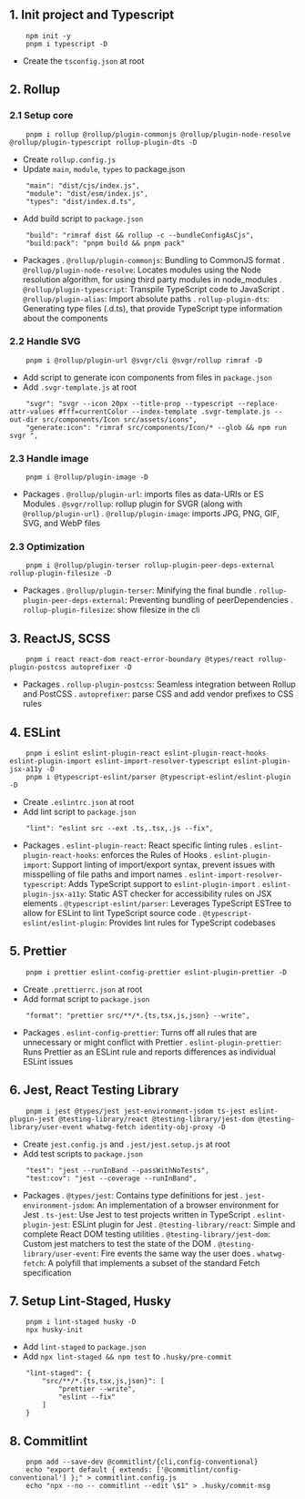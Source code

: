 ## 1. Init project and Typescript

```
    npm init -y
    pnpm i typescript -D
```

- Create the `tsconfig.json` at root

## 2. Rollup

### 2.1 Setup core

```
    pnpm i rollup @rollup/plugin-commonjs @rollup/plugin-node-resolve @rollup/plugin-typescript rollup-plugin-dts -D
```

- Create `rollup.config.js`
- Update `main`, `module`, `types` to package.json

```
    "main": "dist/cjs/index.js",
    "module": "dist/esm/index.js",
    "types": "dist/index.d.ts",
```

- Add build script to `package.json`

```
    "build": "rimraf dist && rollup -c --bundleConfigAsCjs",
    "build:pack": "pnpm build && pnpm pack"
```

- Packages
  . `@rollup/plugin-commonjs`: Bundling to CommonJS format
  . `@rollup/plugin-node-resolve`: Locates modules using the Node resolution algorithm, for using third party modules in node_modules
  . `@rollup/plugin-typescript`: Transpile TypeScript code to JavaScript
  . `@rollup/plugin-alias`: Import absolute paths
  . `rollup-plugin-dts`: Generating type files (.d.ts), that provide TypeScript type information about the components

### 2.2 Handle SVG

```
    pnpm i @rollup/plugin-url @svgr/cli @svgr/rollup rimraf -D
```

- Add script to generate icon components from files in `package.json`
- Add `.svgr-template.js` at root

```
    "svgr": "svgr --icon 20px --title-prop --typescript --replace-attr-values #fff=currentColor --index-template .svgr-template.js --out-dir src/components/Icon src/assets/icons",
    "generate:icon": "rimraf src/components/Icon/* --glob && npm run svgr ",
```

### 2.3 Handle image

```
    pnpm i @rollup/plugin-image -D
```

- Packages
  . `@rollup/plugin-url`: imports files as data-URIs or ES Modules
  . `@svgr/rollup`: rollup plugin for SVGR (along with `@rollup/plugin-url`)
  . `@rollup/plugin-image`: imports JPG, PNG, GIF, SVG, and WebP files

### 2.3 Optimization

```
    pnpm i @rollup/plugin-terser rollup-plugin-peer-deps-external rollup-plugin-filesize -D
```

- Packages
  . `@rollup/plugin-terser`: Minifying the final bundle
  . `rollup-plugin-peer-deps-external`: Preventing bundling of peerDependencies
  . `rollup-plugin-filesize`: show filesize in the cli

## 3. ReactJS, SCSS

```
    pnpm i react react-dom react-error-boundary @types/react rollup-plugin-postcss autoprefixer -D
```

- Packages
  . `rollup-plugin-postcss`: Seamless integration between Rollup and PostCSS
  . `autoprefixer`: parse CSS and add vendor prefixes to CSS rules

## 4. ESLint

```
    pnpm i eslint eslint-plugin-react eslint-plugin-react-hooks eslint-plugin-import eslint-import-resolver-typescript eslint-plugin-jsx-a11y -D
    pnpm i @typescript-eslint/parser @typescript-eslint/eslint-plugin -D
```

- Create `.eslintrc.json` at root
- Add lint script to `package.json`

```
    "lint": "eslint src --ext .ts,.tsx,.js --fix",
```

- Packages
  . `eslint-plugin-react`: React specific linting rules
  . `eslint-plugin-react-hooks`: enforces the Rules of Hooks
  . `eslint-plugin-import`: Support linting of import/export syntax, prevent issues with misspelling of file paths and import names
  . `eslint-import-resolver-typescript`: Adds TypeScript support to `eslint-plugin-import`
  . `eslint-plugin-jsx-a11y`: Static AST checker for accessibility rules on JSX elements
  . `@typescript-eslint/parser`: Leverages TypeScript ESTree to allow for ESLint to lint TypeScript source code
  . `@typescript-eslint/eslint-plugin`: Provides lint rules for TypeScript codebases

## 5. Prettier

```
    pnpm i prettier eslint-config-prettier eslint-plugin-prettier -D
```

- Create `.prettierrc.json` at root
- Add format script to `package.json`

```
    "format": "prettier src/**/*.{ts,tsx,js,json} --write",
```

- Packages
  . `eslint-config-prettier`: Turns off all rules that are unnecessary or might conflict with Prettier
  . `eslint-plugin-prettier`: Runs Prettier as an ESLint rule and reports differences as individual ESLint issues

## 6. Jest, React Testing Library

```
    pnpm i jest @types/jest jest-environment-jsdom ts-jest eslint-plugin-jest @testing-library/react @testing-library/jest-dom @testing-library/user-event whatwg-fetch identity-obj-proxy -D
```

- Create `jest.config.js` and `.jest/jest.setup.js` at root
- Add test scripts to `package.json`

```
    "test": "jest --runInBand --passWithNoTests",
    "test:cov": "jest --coverage --runInBand",
```

- Packages
  . `@types/jest`: Contains type definitions for jest
  . `jest-environment-jsdom`: An implementation of a browser environment for Jest
  . `ts-jest`: Use Jest to test projects written in TypeScript
  . `eslint-plugin-jest`: ESLint plugin for Jest
  . `@testing-library/react`: Simple and complete React DOM testing utilities
  . `@testing-library/jest-dom`: Custom jest matchers to test the state of the DOM
  . `@testing-library/user-event`: Fire events the same way the user does
  . `whatwg-fetch`: A polyfill that implements a subset of the standard Fetch specification

## 7. Setup Lint-Staged, Husky

```
    pnpm i lint-staged husky -D
    npx husky-init
```

- Add `lint-staged` to `package.json`
- Add `npx lint-staged && npm test` to `.husky/pre-commit`

```
    "lint-staged": {
        "src/**/*.{ts,tsx,js,json}": [
            "prettier --write",
            "eslint --fix"
        ]
    }
```

## 8. Commitlint

```
    pnpm add --save-dev @commitlint/{cli,config-conventional}
    echo "export default { extends: ['@commitlint/config-conventional'] };" > commitlint.config.js
    echo "npx --no -- commitlint --edit \$1" > .husky/commit-msg
```
